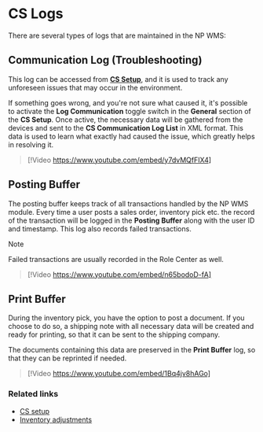 # CS Logs

There are several types of logs that are maintained in the NP WMS:

## Communication Log (Troubleshooting)

This log can be accessed from [**CS Setup**](cs-setup.md), and it is used to track any unforeseen issues that may occur in the environment. 

If something goes wrong, and you're not sure what caused it, it's possible to activate the **Log Communication** toggle switch in the **General** section of the **CS Setup**. Once active, the necessary data will be gathered from the devices and sent to the **CS Communication Log List** in XML format. This data is used to learn what exactly had caused the issue, which greatly helps in resolving it. 


> [!Video https://www.youtube.com/embed/y7dvMQfFIX4]
## Posting Buffer

The posting buffer keeps track of all transactions handled by the NP WMS module. Every time a user posts a sales order, inventory pick etc. the record of the transaction will be logged in the **Posting Buffer** along with the user ID and timestamp. This log also records failed transactions. 

> [!Note]
> Failed transactions are usually recorded in the Role Center as well. 


> [!Video https://www.youtube.com/embed/n65bodoD-fA]

## Print Buffer 

During the inventory pick, you have the option to post a document. If you choose to do so, a shipping note with all necessary data will be created and ready for printing, so that it can be sent to the shipping company. 

The documents containing this data are preserved in the **Print Buffer** log, so that they can be reprinted if needed. 

> [!Video https://www.youtube.com/embed/1Bq4jv8hAGo]

### Related links

- [CS setup](cs-setup.md)
- [Inventory adjustments](inventory_adjustments.md)